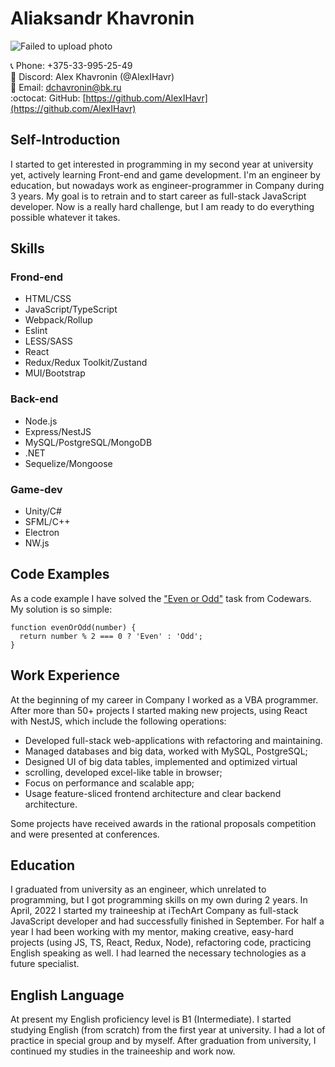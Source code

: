 # Aliaksandr Khavronin

![Failed to upload photo](https://avatars.githubusercontent.com/u/77291278?s=400&u=f50fc2193cc28c505f3af9e2a34ea69a92fcebd2&v=4)

:telephone_receiver: Phone: +375-33-995-25-49  
:iphone: Discord: Alex Khavronin (@AlexIHavr)  
:email: Email: [dchavronin@bk.ru](dchavronin@bk.ru)  
:octocat: GitHub: [https://github.com/AlexIHavr](https://github.com/AlexIHavr)

## Self-Introduction

I started to get interested in programming in my second year at university yet, actively learning Front-end and game development. I'm an engineer by education, but nowadays work as engineer-programmer in Company during 3 years. My goal is to retrain and to start career as full-stack JavaScript developer. Now is a really hard challenge, but I am ready to do everything possible whatever it takes.

## Skills

### Frond-end

- HTML/CSS
- JavaScript/TypeScript
- Webpack/Rollup
- Eslint
- LESS/SASS
- React
- Redux/Redux Toolkit/Zustand
- MUI/Bootstrap

### Back-end

- Node.js
- Express/NestJS
- MySQL/PostgreSQL/MongoDB
- .NET
- Sequelize/Mongoose

### Game-dev

- Unity/C#
- SFML/C++
- Electron
- NW.js

## Code Examples

As a code example I have solved the ["Even or Odd"](https://www.codewars.com/kata/53da3dbb4a5168369a0000fe) task from Codewars. My solution is so simple:

```
function evenOrOdd(number) {
  return number % 2 === 0 ? 'Even' : 'Odd';
}
```

## Work Experience

At the beginning of my career in Company I worked as a VBA programmer. After more than 50+ projects I started making new projects, using React with NestJS, which include the following operations:

- Developed full-stack web-applications with refactoring and maintaining.
- Managed databases and big data, worked with MySQL, PostgreSQL;
- Designed UI of big data tables, implemented and optimized virtual
- scrolling, developed excel-like table in browser;
- Focus on performance and scalable app;
- Usage feature-sliced frontend architecture and clear backend architecture.

Some projects have received awards in the rational proposals competition and were presented at conferences.

## Education

I graduated from university as an engineer, which unrelated to programming, but I got programming skills on my own during 2 years.
In April, 2022 I started my traineeship at iTechArt Company as full-stack JavaScript developer and had successfully finished in September. For half a year I had been working with my mentor, making creative, easy-hard projects (using JS, TS, React, Redux, Node), refactoring code, practicing English speaking as well. I had learned the necessary technologies as a future specialist.

## English Language

At present my English proficiency level is B1 (Intermediate). I started studying English (from scratch) from the first year at university. I had a lot of practice in special group and by myself. After graduation from university, I continued my studies in the traineeship and work now.
